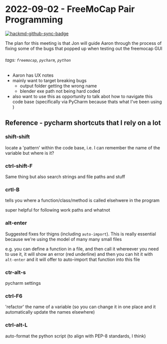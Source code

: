 # 2022-09-02 -  FreeMoCap Pair Programming 

[![hackmd-github-sync-badge](https://hackmd.io/OoHK-ZoRTXS27lC_xS2JVw/badge)](https://hackmd.io/OoHK-ZoRTXS27lC_xS2JVw)

The plan for this meeting is that Jon will guide Aaron through the process of fixing some of the bugs that popped up when testing out the freemocap GUI

###### tags: `freemocap`, `pycharm`, `python`

- Aaron has UX notes
- mainly want to target breaking bugs
    - output folder getting the wrong name
    - blender exe path not being hard coded
- also want to use this as opportunity to talk abot how to navigate this code base (specifically via PyCharm because thats what I've been using )

## Reference - pycharm shortcuts that I rely on a lot

### shift-shift
locate a 'pattern' within the code base, i.e. I can remember the name of the variable but where is it? 

### ctrl-shift-F 
Same thing but also search strings and file paths and stuff

### crtl-B
tells you where a function/class/method is called elsehwere in the program

super helpful for following work paths and whatnot

### alt-enter

Suggested fixes for thigns (including `auto-import`). This is really essential because we're using the model of many many small files

e.g. you can define a function in a file, and then call it whereever you need to use it, it will show an error (red underline) and then you can hit it with `alt-enter` and it will offer to auto-import that function into this file 

### ctr-alt-s

pycharm settings

### ctrl-F6

'refactor' the name of a variable (so you can change it in one place and it automatically update the names elsewhere)

### ctrl-alt-L

auto-format the python script (to align with PEP-8 standards, I think)
